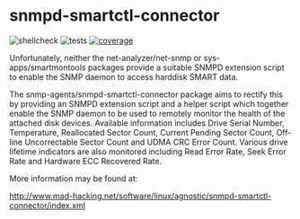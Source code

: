 snmpd-smartctl-connector
========================

![shellcheck](https://github.com/MADhacking/snmpd-smartctl-connector/workflows/Shellcheck/badge.svg) ![tests](https://github.com/MADhacking/snmpd-smartctl-connector/workflows/Ebuild%20Tests/badge.svg) [![coverage](https://codecov.io/gh/MADhacking/snmpd-smartctl-connector/branch/master/graph/badge.svg)](https://codecov.io/gh/MADhacking/snmpd-smartctl-connector)

Unfortunately, neither the net-analyzer/net-snmp or sys-apps/smartmontools packages provide a suitable SNMPD extension script to enable the SNMP daemon to access harddisk SMART data.

The snmp-agents/snmpd-smartctl-connector package aims to rectify this by providing an SNMPD extension script and a helper script which together enable the SNMP daemon to be used to remotely monitor the health of the attached disk devices. Available information includes Drive Serial Number, Temperature, Reallocated Sector Count, Current Pending Sector Count, Off-line Uncorrectable Sector Count and UDMA CRC Error Count. Various drive lifetime indicators are also monitored including Read Error Rate, Seek Error Rate and Hardware ECC Recovered Rate.

More information may be found at:

http://www.mad-hacking.net/software/linux/agnostic/snmpd-smartctl-connector/index.xml
